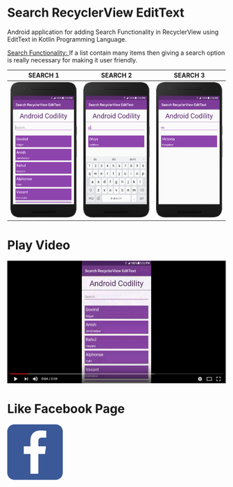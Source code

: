 # Search RecyclerView EditText
Android application for adding Search Functionality in RecyclerView using EditText in Kotlin Programming Language.

[Search Functionality: ](https://developer.android.com/guide/topics/search/index.html)If a list contain many items then giving a search option is really necessary for making it user friendly.

SEARCH 1     |  SEARCH 2 |  SEARCH 3 |
:---------:|:----------:|:---------:
![](https://github.com/AndroidCodility/SearchRecyclerviewEditText/blob/master/design/main.png?raw=true)  |  ![](https://github.com/AndroidCodility/SearchRecyclerviewEditText/blob/master/design/filter1.png?raw=true) |  ![](https://github.com/AndroidCodility/SearchRecyclerviewEditText/blob/master/design/filter2.png?raw=true) 

# Play Video
[![](https://github.com/AndroidCodility/SearchRecyclerviewEditText/blob/master/design/search_video.png?raw=true)](https://youtu.be/n8UQ-L8x54s "Click here to watch")

# Like Facebook Page
[![](https://github.com/AndroidCodility/Barchart-Graph/blob/master/design/fb.png?raw=true)](https://www.facebook.com/androidcodility/ "Click here")
